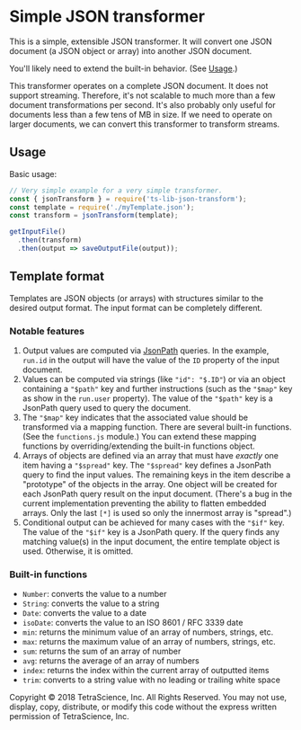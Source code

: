 # Simple JSON transformer

This is a simple, extensible JSON transformer.  It will convert one JSON
document (a JSON object or array) into another JSON document.

You'll likely need to extend the built-in behavior.  (See [Usage](#usage).)

This transformer operates on a complete JSON document.  It does not support
streaming.  Therefore, it's not scalable to much more than a few document
transformations per second.  It's also probably only useful for documents less
than a few tens of MB in size.  If we need to operate on larger documents, we
can convert this transformer to transform streams.

## Usage

Basic usage:

```js
// Very simple example for a very simple transformer.
const { jsonTransform } = require('ts-lib-json-transform');
const template = require('./myTemplate.json');
const transform = jsonTransform(template);

getInputFile()
  .then(transform)
  .then(output => saveOutputFile(output));
```

## Template format

Templates are JSON objects (or arrays) with structures similar to the desired
output format.  The input format can be completely different.

### Notable features

1.  Output values are computed via
    [JsonPath](http://goessner.net/articles/JsonPath/) queries.  In the example,
    `run.id` in the output will have the value of the `ID` property of the
    input document.
2.  Values can be computed via strings (like `"id": "$.ID"`) or
    via an object containing a `"$path"` key and further instructions (such as
    the `"$map"` key as show in the `run.user` property).  The value of
    the `"$path"` key is a JsonPath query used to query the document.
3.  The `"$map"` key indicates that the associated value should be transformed
    via a mapping function.  There are several built-in functions.  (See the
    `functions.js` module.)  You can extend these mapping functions by
    overriding/extending the built-in functions object.
4.  Arrays of objects are defined via an array that must have _exactly_ one item
    having a `"$spread"` key. The `"$spread"` key defines a JsonPath query to
    find the input values.  The remaining keys in the item describe a
    "prototype" of the objects in the array.  One object will be created for
    each JsonPath query result on the input document. (There's a bug in the
    current implementation preventing the ability to flatten embedded arrays.
    Only the last `[*]` is used so only the innermost array is "spread".)
5.  Conditional output can be achieved for many cases with the `"$if"` key.
    The value of the `"$if"` key is a JsonPath query.  If the query finds
    any matching value(s) in the input document, the entire template object is
    used.  Otherwise, it is omitted.

### Built-in functions

+ `Number`: converts the value to a number
+ `String`: converts the value to a string
+ `Date`: converts the value to a date
+ `isoDate`: converts the value to an ISO 8601 / RFC 3339 date
+ `min`: returns the minimum value of an array of numbers, strings, etc.
+ `max`: returns the maximum value of an array of numbers, strings, etc.
+ `sum`: returns the sum of an array of number
+ `avg`: returns the average of an array of numbers
+ `index`: returns the index within the current array of outputted items
+ `trim`: converts to a string value with no leading or trailing white space

Copyright © 2018 TetraScience, Inc. All Rights Reserved. You may not use, display, copy, distribute, or modify this code without the express written permission of TetraScience, Inc.
